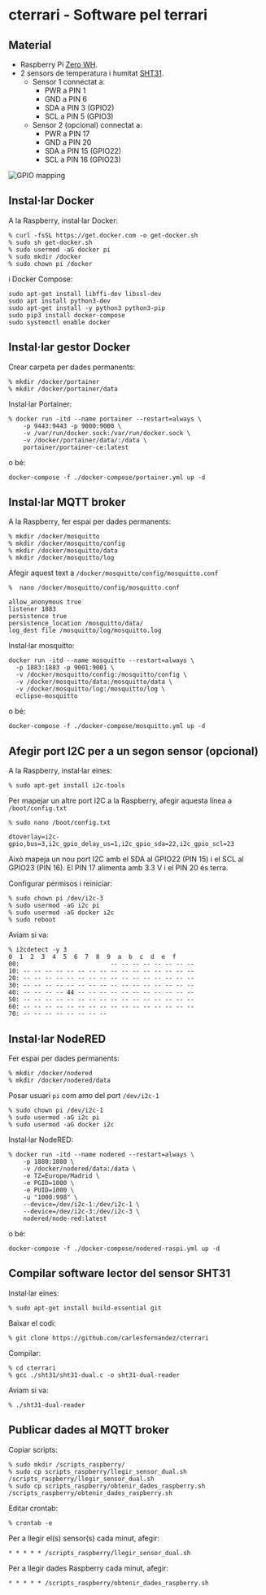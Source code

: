 # cterrari - Software pel terrari

## Material

- Raspberry Pi [Zero WH](https://www.raspberrypi.com/products/raspberry-pi-zero-w/).
- 2 sensors de temperatura i humitat [SHT31](https://es.aliexpress.com/item/1005003031689867.html?gatewayAdapt=glo2esp&spm=a2g0o.9042311.0.0.7f9763c0JrTIYZ).
  - Sensor 1 connectat a:
    - PWR a PIN 1
    - GND a PIN 6
    - SDA a PIN 3 (GPIO2)
    - SCL a PIN 5 (GPIO3)
  - Sensor 2 (opcional) connectat a:
    - PWR a PIN 17
    - GND a PIN 20
    - SDA a PIN 15 (GPIO22)
    - SCL a PIN 16 (GPIO23)

![GPIO mapping](https://cdn-media-1.freecodecamp.org/images/0*Zpa1YOQcMlvu-Sxs.png)

## Instal·lar Docker

A la Raspberry, instal·lar Docker:

```
% curl -fsSL https://get.docker.com -o get-docker.sh
% sudo sh get-docker.sh
% sudo usermod -aG docker pi
% sudo mkdir /docker
% sudo chown pi /docker
```

i Docker Compose:

```
sudo apt-get install libffi-dev libssl-dev
sudo apt install python3-dev
sudo apt-get install -y python3 python3-pip
sudo pip3 install docker-compose
sudo systemctl enable docker
```

## Instal·lar gestor Docker

Crear carpeta per dades permanents:

```
% mkdir /docker/portainer
% mkdir /docker/portainer/data
```

Instal·lar Portainer:

```
% docker run -itd --name portainer --restart=always \
    -p 9443:9443 -p 9000:9000 \
    -v /var/run/docker.sock:/var/run/docker.sock \
    -v /docker/portainer/data/:/data \
    portainer/portainer-ce:latest
```

o bé:

```
docker-compose -f ./docker-compose/portainer.yml up -d
```

## Instal·lar MQTT broker

A la Raspberry, fer espai per dades permanents:

```
% mkdir /docker/mosquitto
% mkdir /docker/mosquitto/config
% mkdir /docker/mosquitto/data
% mkdir /docker/mosquitto/log
```

Afegir aquest text a `/docker/mosquitto/config/mosquitto.conf`

```
%  nano /docker/mosquitto/config/mosquitto.conf
```

```
allow_anonymous true
listener 1883
persistence true
persistence_location /mosquitto/data/
log_dest file /mosquitto/log/mosquitto.log
```

Instal·lar mosquitto:

```
docker run -itd --name mosquitto --restart=always \
  -p 1883:1883 -p 9001:9001 \
  -v /docker/mosquitto/config:/mosquitto/config \
  -v /docker/mosquitto/data:/mosquitto/data \
  -v /docker/mosquitto/log:/mosquitto/log \
  eclipse-mosquitto
```

o bé:

```
docker-compose -f ./docker-compose/mosquitto.yml up -d
```

## Afegir port I2C per a un segon sensor (opcional)

A la Raspberry, instal·lar eines:

```
% sudo apt-get install i2c-tools
```

Per mapejar un altre port I2C a la Raspberry, afegir aquesta línea a
`/boot/config.txt`

```
% sudo nano /boot/config.txt
```

```
dtoverlay=i2c-gpio,bus=3,i2c_gpio_delay_us=1,i2c_gpio_sda=22,i2c_gpio_scl=23
```

Això mapeja un nou port I2C amb el SDA al GPIO22 (PIN 15) i el SCL al GPIO23
(PIN 16). El PIN 17 alimenta amb 3.3 V i el PIN 20 és terra.

Configurar permisos i reiniciar:

```
% sudo chown pi /dev/i2c-3
% sudo usermod -aG i2c pi
% sudo usermod -aG docker i2c
% sudo reboot
```

Aviam si va:

```
% i2cdetect -y 3
0  1  2  3  4  5  6  7  8  9  a  b  c  d  e  f
00:                         -- -- -- -- -- -- -- --
10: -- -- -- -- -- -- -- -- -- -- -- -- -- -- -- --
20: -- -- -- -- -- -- -- -- -- -- -- -- -- -- -- --
30: -- -- -- -- -- -- -- -- -- -- -- -- -- -- -- --
40: -- -- -- -- 44 -- -- -- -- -- -- -- -- -- -- --
50: -- -- -- -- -- -- -- -- -- -- -- -- -- -- -- --
60: -- -- -- -- -- -- -- -- -- -- -- -- -- -- -- --
70: -- -- -- -- -- -- -- --  
```

## Instal·lar NodeRED

Fer espai per dades permanents:

```
% mkdir /docker/nodered
% mkdir /docker/nodered/data
```

Posar usuari `pi` com amo del port `/dev/i2c-1`

```
% sudo chown pi /dev/i2c-1
% sudo usermod -aG i2c pi
% sudo usermod -aG docker i2c
```

Instal·lar NodeRED:

```
% docker run -itd --name nodered --restart=always \
    -p 1880:1880 \
    -v /docker/nodered/data:/data \
    -e TZ=Europe/Madrid \
    -e PGID=1000 \
    -e PUID=1000 \
    -u "1000:998" \
    --device=/dev/i2c-1:/dev/i2c-1 \
    --device=/dev/i2c-3:/dev/i2c-3 \
    nodered/node-red:latest
```

o bé:

```
docker-compose -f ./docker-compose/nodered-raspi.yml up -d
```

## Compilar software lector del sensor SHT31

Instal·lar eines:

```
% sudo apt-get install build-essential git
```

Baixar el codi:

```
% git clone https://github.com/carlesfernandez/cterrari
```

Compilar:

```
% cd cterrari
% gcc ./sht31/sht31-dual.c -o sht31-dual-reader
```

Aviam si va:

```
% ./sht31-dual-reader
```

## Publicar dades al MQTT broker

Copiar scripts:

```
% sudo mkdir /scripts_raspberry/
% sudo cp scripts_raspberry/llegir_sensor_dual.sh /scripts_raspberry/llegir_sensor_dual.sh
% sudo cp scripts_raspberry/obtenir_dades_raspberry.sh /scripts_raspberry/obtenir_dades_raspberry.sh
```

Editar crontab:
```
% crontab -e
```

Per a llegir el(s) sensor(s) cada minut, afegir:

```
* * * * * /scripts_raspberry/llegir_sensor_dual.sh
```

Per a llegir dades Raspberry cada minut, afegir:

```
* * * * * /scripts_raspberry/obtenir_dades_raspberry.sh
```
